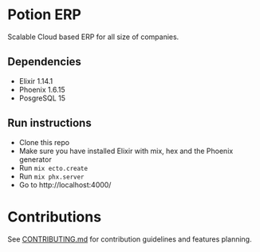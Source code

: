 # Potion ERP

Scalable Cloud based ERP for all size of companies.

## Dependencies

- Elixir 1.14.1
- Phoenix 1.6.15
- PosgreSQL 15

## Run instructions

- Clone this repo
- Make sure you have installed Elixir with mix, hex and the Phoenix generator
- Run `mix ecto.create`
- Run `mix phx.server`
- Go to http://localhost:4000/

# Contributions

See [CONTRIBUTING.md](https://github.com/danielmartinezsarta/potion/blob/main/CONTRIBUTING.md) for contribution guidelines and features planning.
